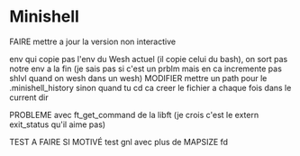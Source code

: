 # Minishell
FAIRE mettre a jour la version non interactive

<!-- MODIFIER get_next_line (multiple fd) -->
<!-- MODIFIER le heredoc pour le faire sans fork? -->
<!-- MODIFIER tout les signaux pour faire des fonctions avec sigaction? -->
<!-- MODIFIER enlever les exit et ne pas fork pour les builtin -->

env qui copie pas l'env du Wesh actuel (il copie celui du bash), on sort pas notre env a la fin (je sais pas si c'est un prblm mais en ca incremente pas shlvl quand on wesh dans un wesh)
MODIFIER mettre un path pour le .minishell_history sinon quand tu cd ca creer le fichier a chaque fois dans le current dir

PROBLEME avec ft_get_command de la libft (je crois c'est le extern exit_status qu'il aime pas)

TEST A FAIRE SI MOTIVÉ
test gnl avec plus de MAPSIZE fd
